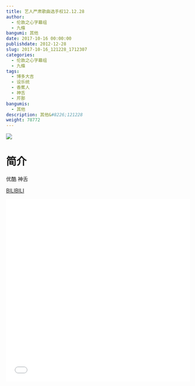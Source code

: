 ```yaml
---
title: 艺人严肃歌曲选手权12.12.28
author: 
  - 伦敦之心字幕组
  - 九條
bangumi: 其他
date: 2017-10-16 00:00:00
publishdate: 2012-12-28
slug: 2017-10-16_121228_1712307
categories: 
  - 伦敦之心字幕组
  - 九條
tags: 
  - 博多大吉
  - 设乐统
  - 香蕉人
  - 神舌
  - 芹那
bangumis: 
  - 其他
description: 其他&#8226;121228
weight: 78772
---
```


![](https://i.imgur.com/h9UQ9m2.gif)

# 简介  
优酷 神舌

  [BILIBILI](https://www.bilibili.com/video/av1712307/)


  <iframe src="//www.bilibili.com/html/html5player.html?cid=2617036&aid=1712307" width="100%" height="500" frameborder="0" allowfullscreen="allowfullscreen"></iframe>
